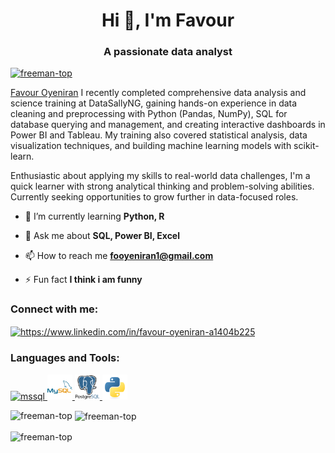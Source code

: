 
<h1 align="center">Hi 👋, I'm Favour</h1>
<h3 align="center">A passionate data analyst</h3>

<p align="left"> <a href="https://github.com/ryo-ma/github-profile-trophy"><img src="https://github-profile-trophy.vercel.app/?username=freeman-top" alt="freeman-top" /></a> </p>

[Favour Oyeniran]("https://www.linkedin.com/in/favour-oyeniran-a1404b225/) I recently completed comprehensive data analysis and science training at DataSallyNG, gaining hands-on experience in data cleaning and preprocessing with Python (Pandas, NumPy), SQL for database querying and management, and creating interactive dashboards in Power BI and Tableau. My training also covered statistical analysis, data visualization techniques, and building machine learning models with scikit-learn.

Enthusiastic about applying my skills to real-world data challenges, I'm a quick learner with strong analytical thinking and problem-solving abilities. Currently seeking opportunities to grow further in data-focused roles.


- 🌱 I’m currently learning **Python, R**

- 💬 Ask me about **SQL, Power BI, Excel**

- 📫 How to reach me **fooyeniran1@gmail.com**

- ⚡ Fun fact **I think i am funny**

<h3 align="left">Connect with me:</h3>
<p align="left">
<a href="https://linkedin.com/in/https://www.linkedin.com/in/favour-oyeniran-a1404b225" target="blank"><img align="center" src="https://raw.githubusercontent.com/rahuldkjain/github-profile-readme-generator/master/src/images/icons/Social/linked-in-alt.svg" alt="https://www.linkedin.com/in/favour-oyeniran-a1404b225" height="30" width="40" /></a>
</p>

<h3 align="left">Languages and Tools:</h3>
<p align="left"> <a href="https://www.microsoft.com/en-us/sql-server" target="_blank" rel="noreferrer"> <img src="https://www.svgrepo.com/show/303229/microsoft-sql-server-logo.svg" alt="mssql" width="40" height="40"/> </a> <a href="https://www.mysql.com/" target="_blank" rel="noreferrer"> <img src="https://raw.githubusercontent.com/devicons/devicon/master/icons/mysql/mysql-original-wordmark.svg" alt="mysql" width="40" height="40"/> </a> <a href="https://www.postgresql.org" target="_blank" rel="noreferrer"> <img src="https://raw.githubusercontent.com/devicons/devicon/master/icons/postgresql/postgresql-original-wordmark.svg" alt="postgresql" width="40" height="40"/> </a> <a href="https://www.python.org" target="_blank" rel="noreferrer"> <img src="https://raw.githubusercontent.com/devicons/devicon/master/icons/python/python-original.svg" alt="python" width="40" height="40"/> </a> </p>

<p><img align="left" src="https://github-readme-stats.vercel.app/api/top-langs?username=freeman-top&show_icons=true&locale=en&layout=compact" alt="freeman-top" /></p>

<p>&nbsp;<img align="center" src="https://github-readme-stats.vercel.app/api?username=freeman-top&show_icons=true&locale=en" alt="freeman-top" /></p>

<p><img align="center" src="https://github-readme-streak-stats.herokuapp.com/?user=freeman-top&" alt="freeman-top" /></p>
